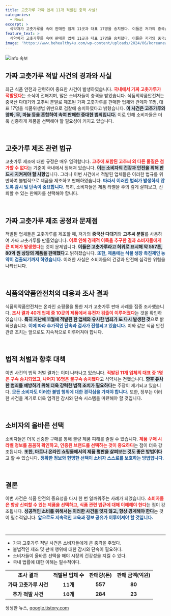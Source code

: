 ```yaml
---
title: 고춧가루 가짜 업체 11개 적발된 충격 사실!
categories:
  - News
excerpt: >
  식약처가 고춧가루를 속여 판매한 업체 11곳과 대표 17명을 송치했다. 이들은 저가의 중국산 농약이 섞인 가짜 고춧가루를 557톤이나 팔아치워 대규모 범죄를 저질렀다. 식품 안전의 경각심이 필요하다!
feature_text: >
  식약처가 고춧가루를 속여 판매한 업체 11곳과 대표 17명을 송치했다. 이들은 저가의 중국산 농약이 섞인 가짜 고춧가루를 557톤이나 팔아치워 대규모 범죄를 저질렀다. 식품 안전의 경각심이 필요하다!
image: 'https://www.behealthy4u.com/wp-content/uploads/2024/06/koreanews.jpg'
---
```


<p><img src="https://www.behealthy4u.com/wp-content/uploads/2024/06/koreanews.jpg" alt="info 속보" /></p>

<h2 data-ke-size="size26">가짜 고춧가루 적발 사건의 경과와 사실</h2>

<p data-ke-size="size16">최근 식품 안전과 관련하여 중요한 사건이 발생하였습니다. <b><span style="color: #ee2323;">국내에서 가짜 고춧가루가 적발됐다</span></b>는 소식이 전해지며, 많은 소비자들이 충격을 받았습니다. 식품의약품안전처는 중국산 다대기와 고추씨 분말로 제조된 가짜 고춧가루를 판매한 업체와 관계자 11명, 대표 17명을 식품위생법 위반으로 검찰에 송치하였다고 밝혔습니다. <b><span style="background-color: #21538527;">이 사건은 고추가루와 양파, 무, 마늘 등을 혼합하여 속여 판매한 중대한 범죄입니다.</span></b> 이로 인해 소비자들은 더욱 신중하게 제품을 선택해야 할 필요성이 커지고 있습니다.</p>

<p data-ke-size="size16">&nbsp;</p>

<h2 data-ke-size="size26">고춧가루 제조 관련 법규</h2>

<p data-ke-size="size16">고춧가루 제조에 대한 규정은 매우 엄격합니다. <b><span style="color: #ee2323;">고추에 포함된 고추씨 외 다른 물질은 첨가할 수 없다</span></b>는 기준이 국내에서 정해져 있습니다. <b><span style="background-color: #21538527;">이는 소비자의 건강과 안전을 위해 반드시 지켜져야 할 사항</span></b>입니다. 그러나 이번 사건에서 적발된 업체들은 이러한 법규를 위반하여 불법적으로 제품을 제조하고 판매하였습니다. <b><span style="color: #1a5490;">따라서 이러한 범죄가 발생하지 않도록 감시 및 단속이 중요합니다.</span></b> 특히, 소비자들은 제품 라벨을 주의 깊게 살펴보고, 신뢰할 수 있는 판매자를 선택해야 합니다.</p>

<p data-ke-size="size16">&nbsp;</p>

<h2 data-ke-size="size26">가짜 고춧가루 제조 공정과 문제점</h2>

<p data-ke-size="size16">적발된 업체들은 고춧가루를 제조할 때, 저가의 <b>중국산 다대기</b>와 <b>고추씨 분말</b>를 사용하여 가짜 고춧가루를 만들었습니다. <b><span style="color: #ee2323;">이로 인해 경제적 이득을 추구한 결과 소비자들에게 큰 피해가 발생했다</span></b>는 것이 문제입니다. <b><span style="background-color: #21538527;">이들은 고춧가루라고 허위로 표시해 약 557톤, 80억 원 상당의 제품을 판매했다</span></b>고 밝혀졌습니다. <b><span style="color: #1a5490;">또한, 제품에는 식물 생장 촉진제인 농약이 검출되기까지 하였습니다.</span></b> 이러한 사실은 소비자들의 건강과 안전에 심각한 위협을 나타냅니다.</p>

<p data-ke-size="size16">&nbsp;</p>

<h2 data-ke-size="size26">식품의약품안전처의 대응과 조사 결과</h2>

<p data-ke-size="size16">식품의약품안전처는 온라인 쇼핑몰을 통한 저가 고춧가루 판매 사례를 집중 조사했습니다. <b><span style="color: #ee2323;">조사 결과 40개 업체 중 10곳의 제품에서 유전자 검출이 이루어졌다</span></b>는 것을 확인하였습니다. <b><span style="background-color: #21538527;">특히 지난해 11월에 적발된 한 업체와 유사한 범죄가 또 다시 발생한 것</span></b>으로 밝혀졌습니다. <b><span style="color: #1a5490;">이에 따라 추가적인 단속과 검사가 진행되고 있습니다.</span></b> 이와 같은 식품 안전 관련 조치는 앞으로도 지속적으로 이루어져야 합니다.</p>

<p data-ke-size="size16">&nbsp;</p>

<h2 data-ke-size="size26">법적 처벌과 향후 대책</h2>

<p data-ke-size="size16">이번 사건의 법적 처벌 결과는 이미 나타나고 있습니다. <b><span style="color: #ee2323;">적발된 11개 업체의 대표 중 1명은 구속 송치되었고, 나머지 16명은 불구속 송치됐다</span></b>고 식약처는 전했습니다. <b><span style="background-color: #21538527;">향후 유사한 범죄를 예방하기 위해 더욱 강력한 법적 조치가 필요하다</span></b>는 주장이 제기되고 있습니다. <b><span style="color: #1a5490;">모든 소비자도 이러한 불법 행위에 대한 경각심을 가져야 합니다.</span></b> 또한, 정부는 이러한 사건을 계기로 더욱 엄격한 감시와 단속 시스템을 마련해야 할 것입니다.</p>

<p data-ke-size="size16">&nbsp;</p>

<h2 data-ke-size="size26">소비자의 올바른 선택</h2>

<p data-ke-size="size16">소비자들은 더욱 신중한 구매를 통해 불량 제품 피해를 줄일 수 있습니다. <b><span style="color: #ee2323;">제품 구매 시 라벨 정보를 꼼꼼히 확인하고, 인증된 브랜드를 선택하는 것이 중요하다</span></b>는 점이 더욱 강조됩니다. <b><span style="background-color: #21538527;">또한, 마트나 온라인 쇼핑몰에서의 제품 평판을 살펴보는 것도 좋은 방법이다</span></b>고 할 수 있습니다. <b><span style="color: #1a5490;">정확한 정보와 현명한 선택이 소비자 스스로를 보호하는 방법입니다.</span></b></p>

<p data-ke-size="size16">&nbsp;</p>

<h2 data-ke-size="size26">결론</h2>

<p data-ke-size="size16">이번 사건은 식품 안전의 중요성을 다시 한 번 일깨워주는 사례가 되었습니다. <b><span style="color: #ee2323;">소비자들은 항상 신뢰할 수 있는 제품을 선택하고, 식품 관련 법규에 대해 이해해야 한다</span></b>는 점이 강조됩니다. <b><span style="background-color: #21538527;">성공적인 소비를 위해서는 이러한 사건을 잊지 않고, 항상 경계해야 한다</span></b>는 것이 필수적입니다. <b><span style="color: #1a5490;">앞으로도 지속적인 교육과 정보 공유가 이루어져야 할 것입니다.</span></b></p>

<p data-ke-size="size16">&nbsp;</p>

<hr style="border-color: #e0e0e0; border-width: 2px;"/>

<ul>
  <li>가짜 고춧가루 적발 사건은 소비자들에게 큰 충격을 주었다.</li>
  <li>불법적인 제조 및 판매 행위에 대한 감시와 단속이 필요하다.</li>
  <li>소비자들이 올바른 선택을 해야 시장의 건강성을 지킬 수 있다.</li>
  <li>국내 법률에 대한 이해는 필수적이다.</li>
</ul>

<p data-ke-size="size16"></p>

<table style="width: 100%;">
  <tr>
    <td style="text-align: center; height: 17px;"><b>조사 결과</b></td>
    <td style="text-align: center; height: 17px;"><b>적발된 업체 수</b></td>
    <td style="text-align: center; height: 17px;"><b>판매량(톤)</b></td>
    <td style="text-align: center; height: 17px;"><b>판매 금액(억원)</b></td>
  </tr>
  <tr>
    <td style="text-align: center; height: 17px;"><b>가짜 고춧가루 사건</b></td>
    <td style="text-align: center; height: 17px;"><b>11개</b></td>
    <td style="text-align: center; height: 17px;"><b>557</b></td>
    <td style="text-align: center; height: 17px;"><b>80</b></td>
  </tr>
  <tr>
    <td style="text-align: center; height: 17px;"><b>추가 적발 사건</b></td>
    <td style="text-align: center; height: 17px;"><b>10개</b></td>
    <td style="text-align: center; height: 17px;"><b>284</b></td>
    <td style="text-align: center; height: 17px;"><b>23</b></td>
  </tr>
</table>

<p data-ke-size="size16"></p>
생생한 뉴스, <a href="https://qoogle.tistory.com" rel="dofollow">qoogle.tistory.com</a>


